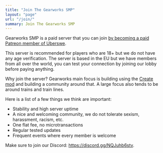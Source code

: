 ```yaml
---
title: "Join The Gearworks SMP"
layout: "page"
url: "/join/"
summary: Join The Gearworks SMP
---
```


Gearworks SMP is a paid server that you can join [by becoming a paid Patreon member of Uberswe](https://www.patreon.com/uberswe/membership).

This server is recommended for players who are 18+ but we do not have any age verification. The server is based in the EU but we have members from all over the world, you can test your connection by joining our lobby before paying anything.

Why join the server? Gearworks main focus is building using the [Create mod](https://www.curseforge.com/minecraft/mc-mods/create) and building a community around that. A large focus also tends to be around trains and train lines.

Here is a list of a few things we think are important:

- Stability and high server uptime
- A nice and welcoming community, we do not tolerate sexism, harassment, racism, etc.
- One flat fee, no microtransactions
- Regular tested updates
- Frequent events where every member is welcome

Make sure to join our Discord: https://discord.gg/NQJuhb6stv.

